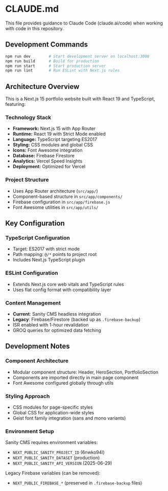 # CLAUDE.md

This file provides guidance to Claude Code (claude.ai/code) when working with code in this repository.

## Development Commands

```bash
npm run dev        # Start development server on localhost:3000
npm run build      # Build for production
npm run start      # Start production server
npm run lint       # Run ESLint with Next.js rules
```

## Architecture Overview

This is a Next.js 15 portfolio website built with React 19 and TypeScript, featuring:

### Technology Stack
- **Framework:** Next.js 15 with App Router
- **Runtime:** React 19 with Strict Mode enabled
- **Language:** TypeScript targeting ES2017
- **Styling:** CSS modules and global CSS
- **Icons:** Font Awesome integration
- **Database:** Firebase Firestore
- **Analytics:** Vercel Speed Insights
- **Deployment:** Optimized for Vercel

### Project Structure
- Uses App Router architecture (`src/app/`)
- Component-based structure in `src/app/components/`
- Firebase configuration in `src/app/firebase.js`
- Font Awesome utilities in `src/app/utils/`

## Key Configuration

### TypeScript Configuration
- Target: ES2017 with strict mode
- Path mapping: `@/*` points to project root
- Includes Next.js TypeScript plugin

### ESLint Configuration
- Extends Next.js core web vitals and TypeScript rules
- Uses flat config format with compatibility layer

### Content Management
- **Current**: Sanity CMS headless integration
- **Legacy**: Firebase/Firestore (backed up as `.firebase-backup`)
- ISR enabled with 1-hour revalidation
- GROQ queries for optimized data fetching

## Development Notes

### Component Architecture
- Modular component structure: Header, HeroSection, PortfolioSection
- Components are imported directly in main page component
- Font Awesome configured globally through utils

### Styling Approach
- CSS modules for page-specific styles
- Global CSS for application-wide styles
- Geist font family integration (sans and mono variants)

### Environment Setup
Sanity CMS requires environment variables:
- `NEXT_PUBLIC_SANITY_PROJECT_ID` (6nwko94l)
- `NEXT_PUBLIC_SANITY_DATASET` (production)  
- `NEXT_PUBLIC_SANITY_API_VERSION` (2025-06-29)

Legacy Firebase variables (can be removed):
- `NEXT_PUBLIC_FIREBASE_*` (preserved in `.firebase-backup` files)